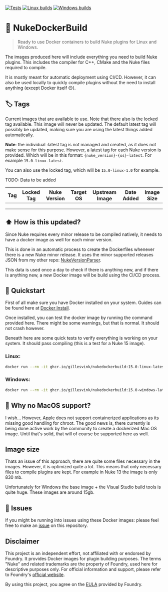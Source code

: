 [![Tests](https://github.com/gillesvink/NukeDockerBuild/actions/workflows/create_dockerfiles.yaml/badge.svg)](https://github.com/gillesvink/NukeDockerBuild/actions/workflows/create_dockerfiles.yaml) [![Linux builds](https://github.com/gillesvink/NukeDockerBuild/actions/workflows/build_linux.yaml/badge.svg)](https://github.com/gillesvink/NukeDockerBuild/actions/workflows/build_linux.yaml) [![Windows builds](https://github.com/gillesvink/NukeDockerBuild/actions/workflows/build_windows.yaml/badge.svg)](https://github.com/gillesvink/NukeDockerBuild/actions/workflows/build_windows.yaml) 

# 🐬 NukeDockerBuild 
> Ready to use Docker containers to build Nuke plugins for Linux and Windows.


The images produced here will include everything you need to build Nuke plugins. This includes the compiler for C++, CMake and the Nuke files required to compile.

It is mostly meant for automatic deployment using CI/CD. However, it can also be used locally to quickly compile plugins without the need to install anything (except Docker itself 😉).

## 🏷 Tags
Current images that are available to use. Note that there also is the locked tag available. This image will never be updated. The default latest tag will possibly be updated, making sure you are using the latest things added automatically.

**Note**: the individual :latest tag is not managed and created, as it does not make sense for this purpose. However, a latest tag for each Nuke version is provided. Which will be in this format: `{nuke_version}-{os}-latest`. For example `15.0-linux-latest`.

You can also use the locked tag, which will be `15.0-linux-1.0` for example.

TODO: Data to be added

| Tag | Locked Tag | Nuke Version | Target OS | Upstream Image | Date Added | Image Size
|-----|------------|--------------|------------------|-------|------|-------|
|     |            |              |                  |       |      |
|     |            |              |                  |       |      |
|     |            |              |                  |       |      |


## ⬆️ How is this updated? 
Since Nuke requires every minor release to be compiled natively, it needs to have a docker image as well for each minor version.

This is done in an automatic process to create the Dockerfiles whenever there is a new Nuke minor release. It uses the minor supported releases JSON from my other repo: [NukeVersionParser](https://github.com/gillesvink/NukeVersionParser).

This data is used once a day to check if there is anything new, and if there is anything new, a new Docker image will be build using the CI/CD process.

## 📝 Quickstart 
First of all make sure you have Docker installed on your system. Guides can be found here at [Docker Install](https://docs.docker.com/engine/install/).

Once installed, you can test the docker image by running the command provided here. There might be some warnings, but that is normal. It should not crash however.

Beneath here are some quick tests to verify everything is working on your system. It should pass compiling (this is a test for a Nuke 15 image). 

### Linux:
```bash
docker run --rm -it ghcr.io/gillesvink/nukedockerbuild:15.0-linux-latest bash -c "cd /nuke_tests && cmake . -B build && cmake --build build"
```
### Windows:
```bash
docker run --rm -it ghcr.io/gillesvink/nukedockerbuild:15.0-windows-latest Powershell -Command "cd C:\nuke_tests && cmake . -B build && cmake --build build"
```


## 🍎 Why no MacOS support? 
I wish... However, Apple does not support containerized applications as its missing good handling for chroot. The good news is, there currently is being done active work by the community to create a dockerized Mac OS image. Until that's solid, that will of course be supported here as well.

## Image size
Thats an issue of this approach, there are quite some files necessary in the images. However, it is optimized quite a lot. This means that only necessary files to compile plugins are kept. For example in Nuke 13 the image is only 830 mb.

Unfortunately for Windows the base image + the Visual Studio build tools is quite huge. These images are around 15gb.


## 🔨 Issues 
If you might be running into issues using these Docker images: please feel free to make an [issue](https://github.com/gillesvink/NukeVersionParser/issues) on this repository.

## Disclaimer
This project is an independent effort, not affiliated with or endorsed by Foundry. 
It provides Docker images for plugin building purposes. 
The terms "Nuke" and related trademarks are the property of Foundry, 
used here for descriptive purposes only. For official information and support, 
please refer to Foundry's [official website](https://www.foundry.com/).

By using this project, you agree on the [EULA](https://www.foundry.com/eula) provided by Foundry.